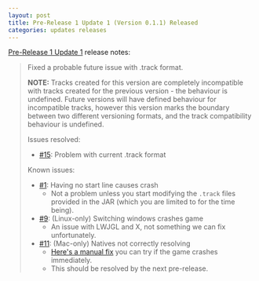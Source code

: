 ```yaml
---
layout: post
title: Pre-Release 1 Update 1 (Version 0.1.1) Released
categories: updates releases
---
```


[Pre-Release 1 Update 1](https://github.com/NelsonCrosby/GraphPaperRaceGame/releases/tag/v0.1.1)
 release notes:

> Fixed a probable future issue with .track format.
>
> **NOTE:** Tracks created for this version are completely incompatible with tracks created for the previous version - the behaviour is undefined. Future versions will have defined behaviour for incompatible tracks, however this version marks the boundary between two different versioning formats, and the track compatibility behaviour is undefined.
>
>
> Issues resolved:
>
> - [#15]\: Problem with current .track format
>
> Known issues:
>
> - [#1]\: Having no start line causes crash
>   - Not a problem unless you start modifying the `.track` files provided in the JAR (which you are limited to for the time being).
> - [#9]\: (Linux-only) Switching windows crashes game
>   - An issue with LWJGL and X, not something we can fix unfortunately.
> - [#11]\: (Mac-only) Natives not correctly resolving
>   - [Here's a manual fix](https://github.com/NelsonCrosby/GraphPaperRaceGame/issues/11#issuecomment-66754937) you can try if the game crashes immediately.
>   - This should be resolved by the next pre-release.

[#1]: https://github.com/NelsonCrosby/GraphPaperRaceGame/issues/1
[#9]: https://github.com/NelsonCrosby/GraphPaperRaceGame/issues/9
[#11]: https://github.com/NelsonCrosby/GraphPaperRaceGame/issues/11
[#15]: https://github.com/NelsonCrosby/GraphPaperRaceGame/issues/15
